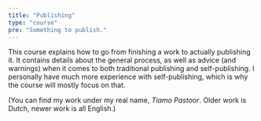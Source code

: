 ```yaml
---
title: "Publishing"
type: "course"
pre: "Something to publish."
---
```


This course explains how to go from finishing a work to actually publishing it. It contains details about the general process, as well as advice (and warnings) when it comes to both traditional publishing and self-publishing. I personally have much more experience with self-publishing, which is why the course will mostly focus on that. 

(You can find my work under my real name, _Tiamo Pastoor_. Older work is Dutch, newer work is all English.)